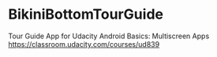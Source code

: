 # BikiniBottomTourGuide

Tour Guide App for Udacity Android Basics: Multiscreen Apps
https://classroom.udacity.com/courses/ud839
